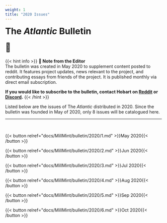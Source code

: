 ```yaml
---
weight: 1
title: "2020 Issues"
---
```


<div id="headerbox">
  <h1 style = "margin-top: 3px;" class="alignleft">The <i>Atlantic</i> Bulletin</h1>
  <h1 style = "margin-top: 3px;" class="alignright">🌼</h1>
</div>
<div style="clear: both;"></div>

{{< hint info >}}
**🌺 Note from the Editor**  
The bulletin was created in May 2020 to supplement content posted to reddit. It features project updates, news relevant to the project, and contributing essays from friends of the project. It is published monthly via direct email subscription.

**If you would like to subscribe to the bulletin, contact Hobart on [Reddit](www.reddit.com/r/vekllei) or [Discord](discord.gg/dCE6vSU).**
{{< /hint >}}

Listed below are the issues of The *Atlantic* distributed in 2020. Since the bulletin was founded in May of 2020, only 8 issues will be catalogued here.

---

<br>

{{< button relref="docs/MillMint/bulletin/2020/1.md" >}}May 2020{{< /button >}}

{{< button relref="docs/MillMint/bulletin/2020/2.md" >}}Jun 2020{{< /button >}}

{{< button relref="docs/MillMint/bulletin/2020/3.md" >}}Jul 2020{{< /button >}}

{{< button relref="docs/MillMint/bulletin/2020/4.md" >}}Aug 2020{{< /button >}}

{{< button relref="docs/MillMint/bulletin/2020/5.md" >}}Sep 2020{{< /button >}}

{{< button relref="docs/MillMint/bulletin/2020/6.md" >}}Oct 2020{{< /button >}}

<br>
